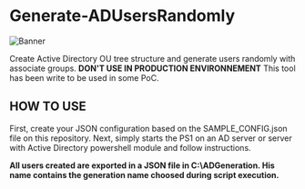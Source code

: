 # Generate-ADUsersRandomly
![Banner](https://user-images.githubusercontent.com/36896812/163008548-58acd368-fd28-448e-aca8-757f59d39d91.jpg)

Create Active Directory OU tree structure and generate users randomly with associate groups.
**DON'T USE IN PRODUCTION ENVIRONNEMENT**
This tool has been write to be used in some PoC.

## HOW TO USE
First, create your JSON configuration based on the SAMPLE_CONFIG.json file on this repository.
Next, simply starts the PS1 on an AD server or server with Active Directory powershell module and follow instructions.

**All users created are exported in a JSON file in C:\ADGeneration. His name contains the generation name choosed during script execution.**
